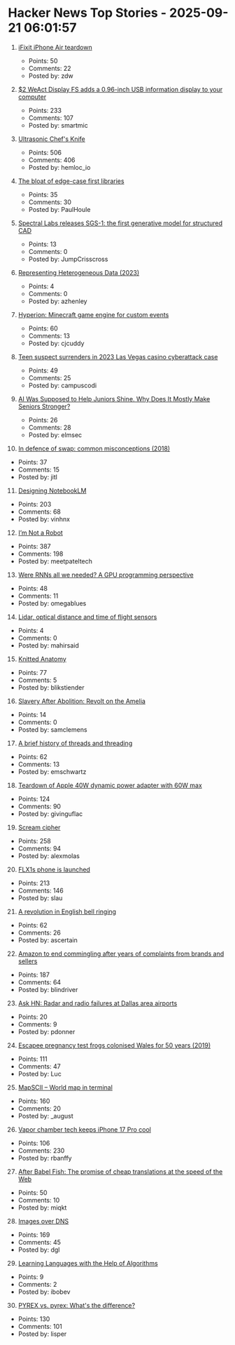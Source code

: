 # Hacker News Top Stories - 2025-09-21 06:01:57

1. [iFixit iPhone Air teardown](https://www.ifixit.com/News/113171/iphone-air-teardown)
   - Points: 50
   - Comments: 22
   - Posted by: zdw

2. [$2 WeAct Display FS adds a 0.96-inch USB information display to your computer](https://www.cnx-software.com/2025/09/18/2-weact-display-fs-adds-a-0-96-inch-usb-information-display-to-your-computer/)
   - Points: 233
   - Comments: 107
   - Posted by: smartmic

3. [Ultrasonic Chef's Knife](https://seattleultrasonics.com/)
   - Points: 506
   - Comments: 406
   - Posted by: hemloc_io

4. [The bloat of edge-case first libraries](https://43081j.com/2025/09/bloat-of-edge-case-libraries)
   - Points: 35
   - Comments: 30
   - Posted by: PaulHoule

5. [Spectral Labs releases SGS-1: the first generative model for structured CAD](https://www.spectrallabs.ai/research/SGS-1)
   - Points: 13
   - Comments: 0
   - Posted by: JumpCrisscross

6. [Representing Heterogeneous Data (2023)](https://journal.stuffwithstuff.com/2023/08/04/representing-heterogeneous-data/)
   - Points: 4
   - Comments: 0
   - Posted by: azhenley

7. [Hyperion: Minecraft game engine for custom events](https://hyperion.rs/)
   - Points: 60
   - Comments: 13
   - Posted by: cjcuddy

8. [Teen suspect surrenders in 2023 Las Vegas casino cyberattack case](https://www.casino.org/news/teen-suspect-surrenders-in-2023-las-vegas-strip-cyberattack-case/)
   - Points: 49
   - Comments: 25
   - Posted by: campuscodi

9. [AI Was Supposed to Help Juniors Shine. Why Does It Mostly Make Seniors Stronger?](https://elma.dev/notes/ai-makes-seniors-stronger/)
   - Points: 26
   - Comments: 28
   - Posted by: elmsec

10. [In defence of swap: common misconceptions (2018)](https://chrisdown.name/2018/01/02/in-defence-of-swap.html)
   - Points: 37
   - Comments: 15
   - Posted by: jitl

11. [Designing NotebookLM](https://jasonspielman.com/notebooklm)
   - Points: 203
   - Comments: 68
   - Posted by: vinhnx

12. [I’m Not a Robot](https://neal.fun/not-a-robot/)
   - Points: 387
   - Comments: 198
   - Posted by: meetpateltech

13. [Were RNNs all we needed? A GPU programming perspective](https://dhruvmsheth.github.io/projects/gpu_pogramming_curnn/)
   - Points: 48
   - Comments: 11
   - Posted by: omegablues

14. [Lidar, optical distance and time of flight sensors](https://ams-osram.com/innovation/technology/depth-and-3d-sensing/lidar-optical-distance-and-time-of-flight-sensors)
   - Points: 4
   - Comments: 0
   - Posted by: mahirsaid

15. [Knitted Anatomy](https://www.knitted-anatomy.at/cardiovascular-system/)
   - Points: 77
   - Comments: 5
   - Posted by: blikstiender

16. [Slavery After Abolition: Revolt on the Amelia](https://www.historytoday.com/archive/feature/slavery-after-abolition-revolt-amelia)
   - Points: 14
   - Comments: 0
   - Posted by: samclemens

17. [A brief history of threads and threading](https://eclecticlight.co/2025/09/20/a-brief-history-of-threads-and-threading/)
   - Points: 62
   - Comments: 13
   - Posted by: emschwartz

18. [Teardown of Apple 40W dynamic power adapter with 60W max](https://www.chargerlab.com/teardown-of-apple-40w-dynamic-power-adapter-with-60w-max-a3365/)
   - Points: 124
   - Comments: 90
   - Posted by: givinguflac

19. [Scream cipher](https://sethmlarson.dev/scream-cipher)
   - Points: 258
   - Comments: 94
   - Posted by: alexmolas

20. [FLX1s phone is launched](https://furilabs.com/flx1s-is-launched/)
   - Points: 213
   - Comments: 146
   - Posted by: slau

21. [A revolution in English bell ringing](https://harpers.org/archive/2025/10/a-change-of-tune-veronique-greenwood-bell-ringing/)
   - Points: 62
   - Comments: 26
   - Posted by: ascertain

22. [Amazon to end commingling after years of complaints from brands and sellers](https://www.modernretail.co/operations/amazon-to-end-commingling-program-after-years-of-complaints-from-brands-and-sellers/)
   - Points: 187
   - Comments: 64
   - Posted by: blindriver

23. [Ask HN: Radar and radio failures at Dallas area airports](undefined)
   - Points: 20
   - Comments: 9
   - Posted by: pdonner

24. [Escapee pregnancy test frogs colonised Wales for 50 years (2019)](https://www.bbc.com/news/uk-wales-44886585)
   - Points: 111
   - Comments: 47
   - Posted by: Luc

25. [MapSCII – World map in terminal](https://github.com/rastapasta/mapscii)
   - Points: 160
   - Comments: 20
   - Posted by: _august

26. [Vapor chamber tech keeps iPhone 17 Pro cool](https://spectrum.ieee.org/iphone-17-pro-vapor-chamber)
   - Points: 106
   - Comments: 230
   - Posted by: rbanffy

27. [After Babel Fish: The promise of cheap translations at the speed of the Web](https://hedgehogreview.com/issues/lessons-of-babel/articles/after-babel-fish)
   - Points: 50
   - Comments: 10
   - Posted by: miqkt

28. [Images over DNS](https://dgl.cx/2025/09/images-over-dns)
   - Points: 169
   - Comments: 45
   - Posted by: dgl

29. [Learning Languages with the Help of Algorithms](https://www.johndcook.com/blog/2025/09/17/learning-languages-with-the-help-of-algorithms/)
   - Points: 9
   - Comments: 2
   - Posted by: ibobev

30. [PYREX vs. pyrex: What's the difference?](https://www.corning.com/worldwide/en/products/life-sciences/resources/stories/in-the-field/pyrex-vs-pyrex-whats-the-difference.html)
   - Points: 130
   - Comments: 101
   - Posted by: lisper

